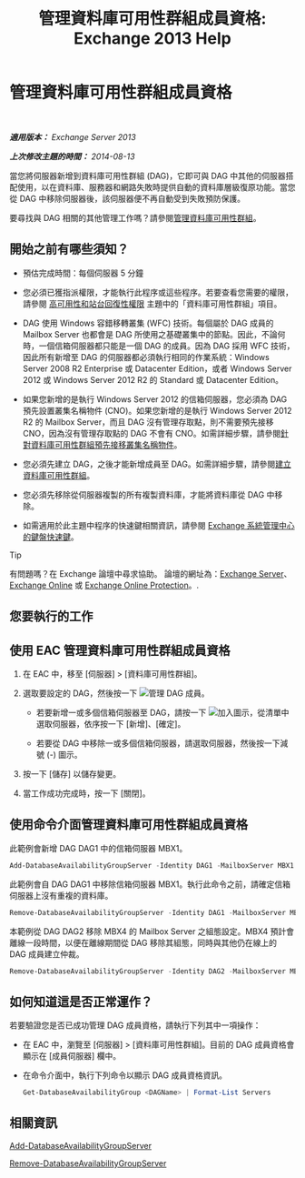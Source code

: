 ﻿---
title: '管理資料庫可用性群組成員資格: Exchange 2013 Help'
TOCTitle: 管理資料庫可用性群組成員資格
ms:assetid: fb2ea15e-96d5-4045-b75b-b0aa5fc60479
ms:mtpsurl: https://technet.microsoft.com/zh-tw/library/Dd351278(v=EXCHG.150)
ms:contentKeyID: 50474657
ms.date: 05/21/2018
mtps_version: v=EXCHG.150
ms.translationtype: MT
---

# 管理資料庫可用性群組成員資格

 

_**適用版本：** Exchange Server 2013_

_**上次修改主題的時間：** 2014-08-13_

當您將伺服器新增到資料庫可用性群組 (DAG)，它即可與 DAG 中其他的伺服器搭配使用，以在資料庫、服務器和網路失敗時提供自動的資料庫層級復原功能。當您從 DAG 中移除伺服器後，該伺服器便不再自動受到失敗預防保護。

要尋找與 DAG 相關的其他管理工作嗎？請參閱[管理資料庫可用性群組](managing-database-availability-groups-exchange-2013-help.md)。

## 開始之前有哪些須知？

  - 預估完成時間：每個伺服器 5 分鐘

  - 您必須已獲指派權限，才能執行此程序或這些程序。若要查看您需要的權限，請參閱 [高可用性和站台回復性權限](high-availability-and-site-resilience-permissions-exchange-2013-help.md) 主題中的「資料庫可用性群組」項目。

  - DAG 使用 Windows 容錯移轉叢集 (WFC) 技術。每個屬於 DAG 成員的 Mailbox Server 也都會是 DAG 所使用之基礎叢集中的節點。因此，不論何時，一個信箱伺服器都只能是一個 DAG 的成員。因為 DAG 採用 WFC 技術，因此所有新增至 DAG 的伺服器都必須執行相同的作業系統：Windows Server 2008 R2 Enterprise 或 Datacenter Edition，或者 Windows Server 2012 或 Windows Server 2012 R2 的 Standard 或 Datacenter Edition。

  - 如果您新增的是執行 Windows Server 2012 的信箱伺服器，您必須為 DAG 預先設置叢集名稱物件 (CNO)。如果您新增的是執行 Windows Server 2012 R2 的 Mailbox Server，而且 DAG 沒有管理存取點，則不需要預先接移 CNO，因為沒有管理存取點的 DAG 不會有 CNO。如需詳細步驟，請參閱[針對資料庫可用性群組預先接移叢集名稱物件](pre-stage-the-cluster-name-object-for-a-database-availability-group-exchange-2013-help.md)。

  - 您必須先建立 DAG，之後才能新增成員至 DAG。如需詳細步驟，請參閱[建立資料庫可用性群組](create-a-database-availability-group-exchange-2013-help.md)。

  - 您必須先移除從伺服器複製的所有複製資料庫，才能將資料庫從 DAG 中移除。

  - 如需適用於此主題中程序的快速鍵相關資訊，請參閱 [Exchange 系統管理中心的鍵盤快速鍵](keyboard-shortcuts-in-the-exchange-admin-center-exchange-online-protection-help.md)。


> [!TIP]  
> 有問題嗎？在 Exchange 論壇中尋求協助。 論壇的網址為：<a href="https://go.microsoft.com/fwlink/p/?linkid=60612">Exchange Server</a>、 <a href="https://go.microsoft.com/fwlink/p/?linkid=267542">Exchange Online</a> 或 <a href="https://go.microsoft.com/fwlink/p/?linkid=285351">Exchange Online Protection</a>。.




## 您要執行的工作

## 使用 EAC 管理資料庫可用性群組成員資格

1.  在 EAC 中，移至 \[伺服器\] \> \[資料庫可用性群組\]。

2.  選取要設定的 DAG，然後按一下 ![管理 DAG 成員](images/Dd351278.d567ae56-d6cd-4edb-ab67-ad8f7c58f337(EXCHG.150).gif "管理 DAG 成員")。
    
      - 若要新增一或多個信箱伺服器至 DAG，請按一下 ![加入圖示](images/JJ218640.c1e75329-d6d7-4073-a27d-498590bbb558(EXCHG.150).gif "加入圖示")，從清單中選取伺服器，依序按一下 \[新增\]、\[確定\]。
    
      - 若要從 DAG 中移除一或多個信箱伺服器，請選取伺服器，然後按一下減號 (-) 圖示。

3.  按一下 \[儲存\] 以儲存變更。

4.  當工作成功完成時，按一下 \[關閉\]。

## 使用命令介面管理資料庫可用性群組成員資格

此範例會新增 DAG DAG1 中的信箱伺服器 MBX1。

```powershell
Add-DatabaseAvailabilityGroupServer -Identity DAG1 -MailboxServer MBX1
```

此範例會自 DAG DAG1 中移除信箱伺服器 MBX1。執行此命令之前，請確定信箱伺服器上沒有重複的資料庫。

```powershell
Remove-DatabaseAvailabilityGroupServer -Identity DAG1 -MailboxServer MBX1
```

本範例從 DAG DAG2 移除 MBX4 的 Mailbox Server 之組態設定。MBX4 預計會離線一段時間，以便在離線期間從 DAG 移除其組態，同時與其他仍在線上的 DAG 成員建立仲裁。

```powershell
Remove-DatabaseAvailabilityGroupServer -Identity DAG2 -MailboxServer MBX4 -ConfigurationOnly
```

## 如何知道這是否正常運作？

若要驗證您是否已成功管理 DAG 成員資格，請執行下列其中一項操作：

  - 在 EAC 中，瀏覽至 \[伺服器\] \> \[資料庫可用性群組\]。目前的 DAG 成員資格會顯示在 \[成員伺服器\] 欄中。

  - 在命令介面中，執行下列命令以顯示 DAG 成員資格資訊。
    
    ```powershell
    Get-DatabaseAvailabilityGroup <DAGName> | Format-List Servers
    ```

## 相關資訊

[Add-DatabaseAvailabilityGroupServer](https://technet.microsoft.com/zh-tw/library/dd298049\(v=exchg.150\))

[Remove-DatabaseAvailabilityGroupServer](https://technet.microsoft.com/zh-tw/library/dd297956\(v=exchg.150\))

